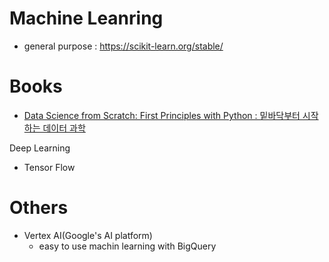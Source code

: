 
# Machine Leanring
- general purpose : https://scikit-learn.org/stable/

# Books
- [Data Science from Scratch: First Principles with Python : 밑바닥부터 시작하는 데이터 과학](http://www.kyobobook.co.kr/product/detailViewKor.laf?ejkGb=KOR&mallGb=KOR&barcode=9788966262571)

Deep Learning
- Tensor Flow


# Others
- Vertex AI(Google's AI platform)
    - easy to use machin learning with BigQuery 